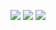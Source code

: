![](https://img.shields.io/badge/day%20📅-8-blue)   	![](https://img.shields.io/badge/stars%20⭐-16-yellow)   	![](https://img.shields.io/badge/days%20completed-8-red)